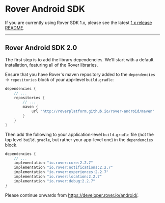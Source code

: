 # Rover Android SDK

If you are currently using Rover SDK 1.x, please see the latest [1.x release
README](https://github.com/RoverPlatform/rover-android/tree/7c7649a1c69c64927db36d84d4b6d666341b1393).

<hr />

## Rover Android SDK 2.0

The first step is to add the library dependencies.  We’ll start with a default
installation, featuring all of the Rover libraries.

Ensure that you have Rover's maven repository added to the `dependencies` →
`repositories` block of your app-level `build.gradle`:

```groovy
dependencies {
    // ...
    repositories {
        // ...
        maven {
            url "http://roverplatform.github.io/rover-android/maven"
        }
    }
}
```

Then add the following to your application-level `build.gradle` file (not the
top level `build.gradle`, but rather your app-level one) in the `dependencies`
block.
 
```groovy
dependencies {
    // ...
    implementation "io.rover:core:2.2.7"
    implementation "io.rover:notifications:2.2.7"
    implementation "io.rover:experiences:2.2.7"
    implementation "io.rover:location:2.2.7"
    implementation "io.rover:debug:2.2.7"
}
```

Please continue onwards from https://developer.rover.io/android/.
